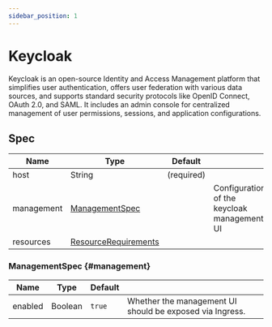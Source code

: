 ```yaml
---
sidebar_position: 1
---
```


# Keycloak

Keycloak is an open-source Identity and Access Management platform that simplifies user authentication, offers user federation with various data sources,
and supports standard security protocols like OpenID Connect, OAuth 2.0, and SAML. 
It includes an admin console for centralized management of user permissions, sessions, and application configurations.

## Spec

| Name       | Type                                                                                                   | Default    |                                             | 
|------------|--------------------------------------------------------------------------------------------------------|------------|---------------------------------------------|
| host       | String                                                                                                 | (required) |                                             |
| management | [ManagementSpec](#management)                                                                          |            | Configuration of the keycloak management UI |
| resources  | [ResourceRequirements](https://kubernetes.io/docs/concepts/configuration/manage-resources-containers/) |            |                                             |

### ManagementSpec {#management}

| Name    | Type    | Default |                                                          |
|---------|---------|---------|----------------------------------------------------------|
| enabled | Boolean | `true`  | Whether the management UI should be exposed via Ingress. |
